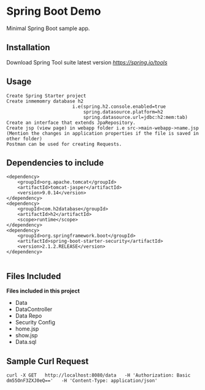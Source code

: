 # Spring Boot Demo
Minimal Spring Boot sample app.

## Installation
Download Spring Tool suite latest version
 *https://spring.io/tools*

## Usage
```
Create Spring Starter project
Create inmemomry database h2
                        i.e(spring.h2.console.enabled=true
                            spring.datasource.platform=h2
                            spring.datasource.url=jdbc:h2:mem:tab)
Create an interface that extends JpaRepository.
Create jsp (view page) in webapp folder i.e src->main-webapp->name.jsp
(Mention the changes in application properties if the file is saved in other folder)
Postman can be used for creating Requests.
```
## Dependencies to include
```
<dependency>
    <groupId>org.apache.tomcat</groupId>
    <artifactId>tomcat-jasper</artifactId>
    <version>9.0.14</version>
</dependency>
<dependency>
    <groupId>com.h2database</groupId>
    <artifactId>h2</artifactId>
    <scope>runtime</scope>
</dependency>
<dependency>
    <groupId>org.springframework.boot</groupId>
    <artifactId>spring-boot-starter-security</artifactId>
    <version>2.1.2.RELEASE</version>
</dependency>
		

```
## Files Included
**Files included in this project**
- Data
- DataController
- Data Repo
- Security Config
- home.jsp
- show.jsp
- Data.sql

## Sample Curl Request
```
curl -X GET   http://localhost:8080/data   -H 'Authorization: Basic dm55OnF3ZXJ0eQ=='   -H 'Content-Type: application/json' 
```
